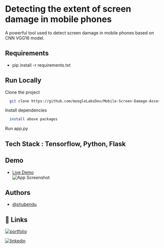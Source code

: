 
# Detecting the extent of screen damage in mobile phones

A powerful tool used to detect screen damage in mobile phones based on CNN VGG16 model.
## Requirements

- pip install -r requirements.txt





  
## Run Locally

Clone the project

```bash
  git clone https://github.com/moogleLabsDev/Mobile-Screen-Damage-Assessment.git
```


Install dependencies

```bash
  install above packages
```

Run app.py



  
## Tech Stack : Tensorflow, Python, Flask
## Demo
- [Live Demo](http://mvp.moogle.co:9041/)   
![App Screenshot](demo.gif)
  
## Authors

- [@shubendu](https://www.github.com/shubendu)

  
## 🔗 Links
[![portfolio](https://img.shields.io/badge/my_portfolio-000?style=for-the-badge&logo=ko-fi&logoColor=white)](https://shubendu.netlify.app/)

[![linkedin](https://img.shields.io/badge/linkedin-0A66C2?style=for-the-badge&logo=linkedin&logoColor=white)](https://www.linkedin.com/in/shubendubiswas/)


  
